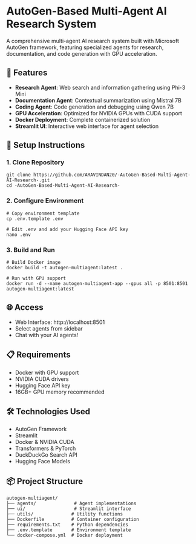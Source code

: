 # AutoGen-Based Multi-Agent AI Research System

A comprehensive multi-agent AI research system built with Microsoft AutoGen framework, featuring specialized agents for research, documentation, and code generation with GPU acceleration.

## 🚀 Features

- **Research Agent**: Web search and information gathering using Phi-3 Mini
- **Documentation Agent**: Contextual summarization using Mistral 7B  
- **Coding Agent**: Code generation and debugging using Qwen 7B
- **GPU Acceleration**: Optimized for NVIDIA GPUs with CUDA support
- **Docker Deployment**: Complete containerized solution
- **Streamlit UI**: Interactive web interface for agent selection

## 🔧 Setup Instructions

### 1. Clone Repository
```
git clone https://github.com/ARAVINDAN20/-AutoGen-Based-Multi-Agent-AI-Research-.git
cd -AutoGen-Based-Multi-Agent-AI-Research-
```

### 2. Configure Environment
```
# Copy environment template
cp .env.template .env

# Edit .env and add your Hugging Face API key
nano .env
```

### 3. Build and Run
```
# Build Docker image
docker build -t autogen-multiagent:latest .

# Run with GPU support
docker run -d --name autogen-multiagent-app --gpus all -p 8501:8501 autogen-multiagent:latest
```

## 🌐 Access
- Web Interface: http://localhost:8501
- Select agents from sidebar
- Chat with your AI agents!

## 📋 Requirements
- Docker with GPU support
- NVIDIA CUDA drivers
- Hugging Face API key
- 16GB+ GPU memory recommended

## 🛠️ Technologies Used
- AutoGen Framework
- Streamlit
- Docker & NVIDIA CUDA
- Transformers & PyTorch
- DuckDuckGo Search API
- Hugging Face Models

## 📦 Project Structure
```
autogen-multiagent/
├── agents/              # Agent implementations
├── ui/                  # Streamlit interface
├── utils/              # Utility functions
├── Dockerfile          # Container configuration
├── requirements.txt    # Python dependencies
├── .env.template       # Environment template
└── docker-compose.yml  # Docker deployment
```
